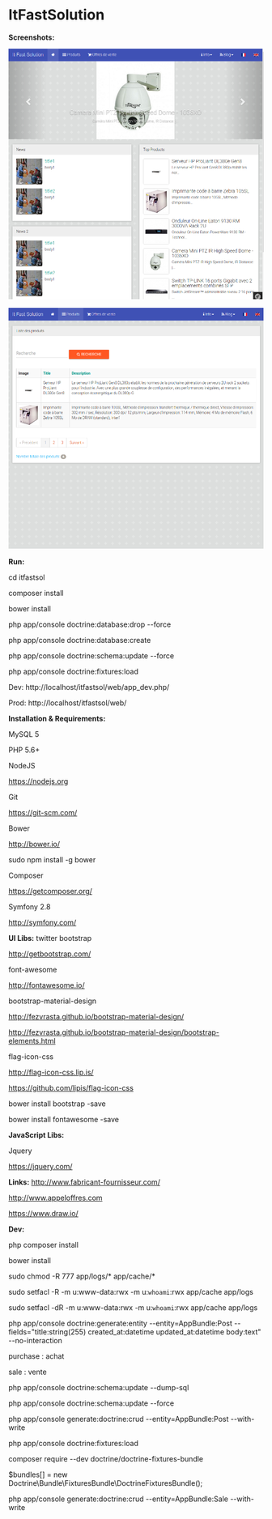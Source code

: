 ItFastSolution
==============

**Screenshots:** 

![alt text](https://raw.githubusercontent.com/saidijalel/itfastsol/master/web/uploads/screenshots/Screenshot1.png "Screenshot 1")

![alt text](https://raw.githubusercontent.com/saidijalel/itfastsol/master/web/uploads/screenshots/Screenshot2.png "Screenshot 2")

**Run:** 

cd itfastsol

composer install

bower install

php app/console doctrine:database:drop --force

php app/console doctrine:database:create

php app/console doctrine:schema:update --force

php app/console doctrine:fixtures:load

Dev: http://localhost/itfastsol/web/app_dev.php/

Prod: http://localhost/itfastsol/web/

**Installation & Requirements:**

MySQL 5

PHP 5.6+

NodeJS

https://nodejs.org

Git

https://git-scm.com/

Bower

http://bower.io/

sudo npm install -g bower

Composer

https://getcomposer.org/

Symfony 2.8

http://symfony.com/


**UI Libs:** 
twitter bootstrap

http://getbootstrap.com/

font-awesome

http://fontawesome.io/

bootstrap-material-design

http://fezvrasta.github.io/bootstrap-material-design/

http://fezvrasta.github.io/bootstrap-material-design/bootstrap-elements.html

flag-icon-css

http://flag-icon-css.lip.is/

https://github.com/lipis/flag-icon-css


bower install bootstrap -save

bower install fontawesome -save

   
**JavaScript Libs:**

Jquery

https://jquery.com/



**Links:** 
http://www.fabricant-fournisseur.com/

http://www.appeloffres.com

https://www.draw.io/


**Dev:** 

php composer install

bower install


sudo chmod -R 777 app/logs/* app/cache/*

sudo setfacl -R -m u:www-data:rwx -m u:`whoami`:rwx app/cache app/logs

sudo setfacl -dR -m u:www-data:rwx -m u:`whoami`:rwx app/cache app/logs


php app/console doctrine:generate:entity --entity=AppBundle:Post --fields="title:string(255) created_at:datetime updated_at:datetime body:text" --no-interaction

purchase : achat

sale : vente


php app/console doctrine:schema:update --dump-sql

php app/console doctrine:schema:update --force

php app/console generate:doctrine:crud --entity=AppBundle:Post  --with-write

php app/console doctrine:fixtures:load

composer require --dev doctrine/doctrine-fixtures-bundle

$bundles[] = new Doctrine\Bundle\FixturesBundle\DoctrineFixturesBundle();

php app/console generate:doctrine:crud --entity=AppBundle:Sale  --with-write
